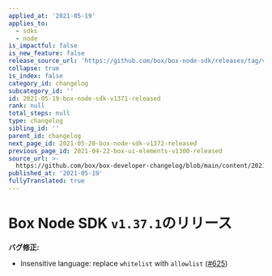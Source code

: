 ```yaml
---
applied_at: '2021-05-19'
applies_to:
  - sdks
  - node
is_impactful: false
is_new_feature: false
release_source_url: 'https://github.com/box/box-node-sdk/releases/tag/v1.37.1'
collapse: true
is_index: false
category_id: changelog
subcategory_id: ''
id: 2021-05-19-box-node-sdk-v1371-released
rank: null
total_steps: null
type: changelog
sibling_id: ''
parent_id: changelog
next_page_id: 2021-05-20-box-node-sdk-v1372-released
previous_page_id: 2021-04-22-box-ui-elements-v1300-released
source_url: >-
  https://github.com/box/box-developer-changelog/blob/main/content/2021/05-19-box-node-sdk-v1371-released.md
published_at: '2021-05-19'
fullyTranslated: true
---
```

# Box Node SDK `v1.37.1`のリリース

**バグ修正:**

* Insensitive language: replace `whitelist` with `allowlist` ([#625][1])

[1]: https://github.com/box/box-node-sdk/pull/625
